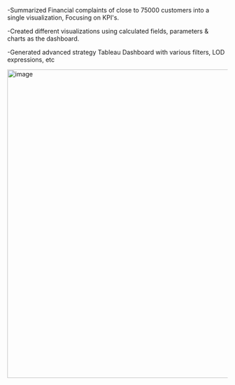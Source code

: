 -Summarized Financial complaints of close to 75000 customers into a single visualization, Focusing on KPI's.

-Created different visualizations using calculated fields, parameters & charts as the dashboard.

-Generated advanced strategy Tableau Dashboard with various filters, LOD expressions, etc

<img width="704" alt="image" src="https://user-images.githubusercontent.com/96231626/183986905-ab89aa96-420b-453a-bcaa-c34c56674517.png">
